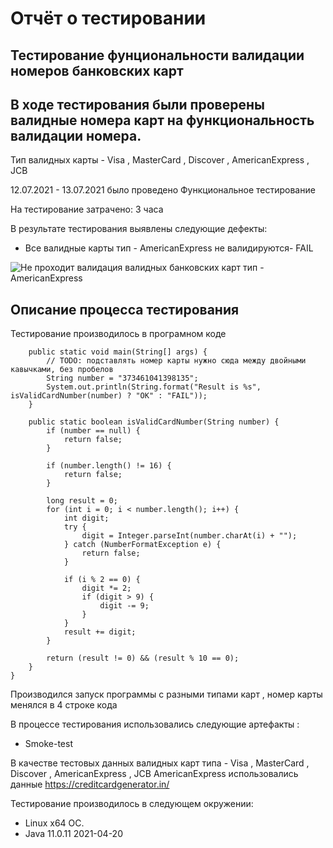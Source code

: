 # Отчёт о тестировании 

## Тестирование фунциональности валидации номеров банковских карт

## В ходе тестирования были проверены валидные номера карт на функциональность валидации номера.
Тип валидных карты - Visa , MasterCard , Discover , AmericanExpress ,
JCB 

12.07.2021 - 13.07.2021 было проведено Функциональное тестирование

На тестирование затрачено: 3 часа

В результате тестирования выявлены следующие дефекты:
* Все валидные карты тип - AmericanExpress не валидируются- FAIL

![Не проходит валидация валидных банковских карт тип - AmericanExpress](https://github.com/ElenaTyutina/java/issues/1)
  

## Описание процесса тестирования

Тестирование производилось в програмном коде 

``` public class Main {
    public static void main(String[] args) {
        // TODO: подставлять номер карты нужно сюда между двойными кавычками, без пробелов
        String number = "373461041398135";
        System.out.println(String.format("Result is %s", isValidCardNumber(number) ? "OK" : "FAIL"));
    }

    public static boolean isValidCardNumber(String number) {
        if (number == null) {
            return false;
        }

        if (number.length() != 16) {
            return false;
        }

        long result = 0;
        for (int i = 0; i < number.length(); i++) {
            int digit;
            try {
                digit = Integer.parseInt(number.charAt(i) + "");
            } catch (NumberFormatException e) {
                return false;
            }

            if (i % 2 == 0) {
                digit *= 2;
                if (digit > 9) {
                    digit -= 9;
                }
            }
            result += digit;
        }

        return (result != 0) && (result % 10 == 0);
    }
}
```
Производился запуск программы с разными типами карт , номер карты менялся в 4 строке кода

В процессе тестирования использовались следующие артефакты :
* Smoke-test 

 
В качестве тестовых данных валидных карт типа - Visa , MasterCard , Discover , AmericanExpress ,
JCB AmericanExpress использовались данные https://creditcardgenerator.in/ 
 


Тестирование производилось в следующем окружении:
*  Linux x64 ОС.
*  Java 11.0.11 2021-04-20

